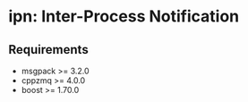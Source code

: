 # ipn: Inter-Process Notification

## Requirements

- msgpack >= 3.2.0
- cppzmq >= 4.0.0
- boost >= 1.70.0
